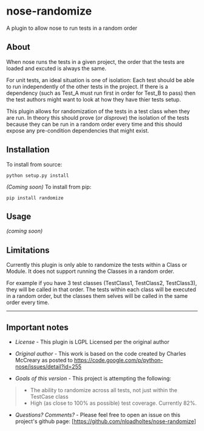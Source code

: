 nose-randomize
==============

A plugin to allow nose to run tests in a random order

## About
When nose runs the tests in a given project, the order that the tests are loaded and excuted is always the same.

For unit tests, an ideal situation is one of isolation: Each test should be able to run independently of the other tests in the project. If there is a dependency (such as Test_A must run first in order for Test_B to pass) then the test authors might want to look at how they have thier tests setup.

This plugin allows for randomization of the tests in a test class when they are run. In theory this should prove (_or disprove_) the isolation of the tests because they can be run in a random order every time and this should expose any pre-condition dependencies that might exist.

## Installation

To install from source:

```shell
python setup.py install
```

_(Coming soon)_ To install from pip:

```shell
pip install randomize
```

## Usage

_(coming soon)_

## Limitations

Currently this plugin is only able to randomize the tests within a Class or Module. It does not support running the Classes in a random order. 

For example if you have 3 test classes (TestClass1, TestClass2, TestClass3), they will be called in that order. The tests within each class will be executed in a random order, but the classes them selves will be called in the same order every time.

************

## Important notes

 * *License* - This plugin is LGPL Licensed per the original author

 * *Original author* - This work is based on the code created by Charles McCreary as posted to https://code.google.com/p/python-nose/issues/detail?id=255

 * *Goals of this version* - This project is attempting the following:
> * The ability to randomize across all tests, not just within the TestCase class
> * High (as close to 100% as possible) test coverage. Currently 82%.

 * *Questions? Comments?* - Please feel free to open an issue on this project's github page: [https://github.com/nloadholtes/nose-randomize]
